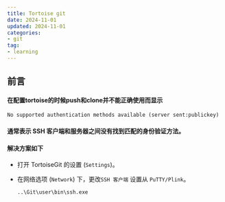 ```yaml
---
title: Tortoise git
date: 2024-11-01
updated: 2024-11-01
categories: 
- git
tag: 
- learning
---
```


## 前言

#### 在配置tortoise的时候push和clone并不能正确使用而显示

```ABAP
No supported authentication methods available (server sent:publickey)
```

#### 通常表示 SSH 客户端和服务器之间没有找到匹配的身份验证方法。

#### 解决方案如下

- 打开 TortoiseGit 的设置 (`Settings`)。

- 在网络选项 (`Network`) 下，更改`SSH 客户端` 设置从 `PuTTY/Plink`。

  ```ABAP
  ..\Git\user\bin\ssh.exe
  ```

  
